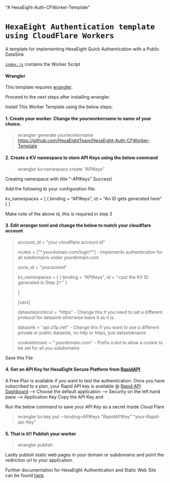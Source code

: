 "# HexaEight-Auth-CFWorker-Template" 
# `HexaEight Authentication template using CloudFlare Workers`

A template for implementing HexaEight Quick Authentication with a Public DataSink

[`index.js`](https://github.com/HexaEightTeam/HexaEight-Auth-CFWorker-Template/blob/main/index.js) contains the Worker Script

#### Wrangler

This template requires [wrangler](https://github.com/cloudflare/wrangler).

Proceed to the next steps after installing wrangler.

Install This Worker Template using the below steps:

#### 1. Create your worker. Change the yourworkername to name of your choice. 

>wrangler generate yourworkername https://github.com/HexaEightTeam/HexaEight-Auth-CFWorker-Template

#### 2. Create a KV namespace to store API Keys using the below command

>wrangler kv:namespace create "APIKeys"


Creating namespace with title "<yourworkername>-APIKeys"
Success!

Add the following to your configuration file:

kv_namespaces = [
{ binding = "APIKeys", id = "An ID gets generated here" }
]

Make note of the above id, this is required in step 3

#### 3. Edit wranger.toml and change the below to match your cloudflare account

>account_id = "your cloudflare account id"
>
>routes = ["\*.yourdomain.com/login\*"] - Implements authentication for all subdomains under yourdomain.com
>
>zone_id = "yourzoneid"
>
>kv_namespaces = [
>         { binding = "APIKeys", id = "<put the KV ID generated in Step 2>" }
>
>]

>[vars]
>
>datasinkprotocol = "https" - Change this if you need to set a different protocol for datasink otherwise leave it as it is.
>
>datasink = "api.cl1p.net" - Change this if you want to use a different private or public datasink, no http or https, just datasinkname
>
>cookiedomain = ".yourdomain.com"  - Prefix a dot to allow a cookie to be set for all you subdomains
>

Save this File

#### 4. Get an API Key for HexaEight Secure Platform from [RapidAPI](https://rapidapi.com/hexaeight-hexaeight-default/api/hexaeight-sso-platform/pricing)

A Free Plan is available if you want to test the authentication. Once you have subscribed to a plan, your Rapid API key is available 
@
[Rapid API Dashboard](https://rapidapi.com/developer/dashboard) --> Choose the default application --> Security on the left hand pane --> Application Key
Copy the API Key and 

Run the below command to save your API Key as a secret inside Cloud Flare

>wrangler kv:key put --binding=APIKeys "RapidAPIKey" "your-Rapid-api-Key"

#### 5. That is it!! Publish your worker
>wrangler publish

Lastly publish static web pages in your domain or subdomains and point the redirction url to your application.

Further documentation for HexaEight Authentication and Static Web Site can be found [here](https://www.hexaeight.com/cfworkers.html).


